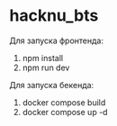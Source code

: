 # hacknu_bts

Для запуска фронтенда:
1. npm install
2. npm run dev

Для запуска бекенда:
1. docker compose build
2. docker compose up -d
